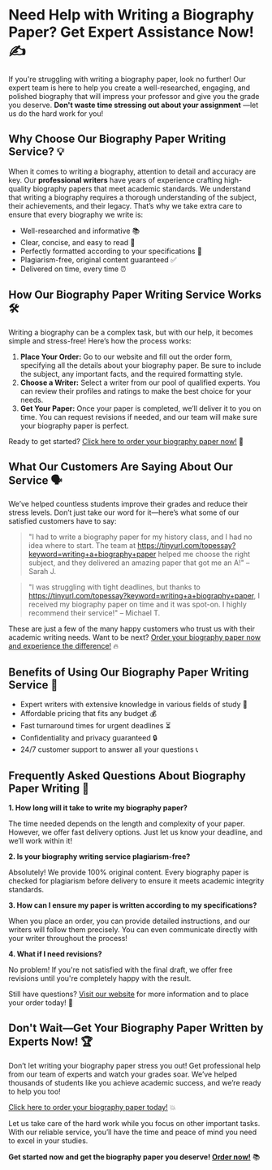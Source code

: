 # Need Help with Writing a Biography Paper? Get Expert Assistance Now! ✍️

If you're struggling with writing a biography paper, look no further! Our expert team is here to help you create a well-researched, engaging, and polished biography that will impress your professor and give you the grade you deserve. **Don't waste time stressing out about your assignment** —let us do the hard work for you!

## Why Choose Our Biography Paper Writing Service? 💡

When it comes to writing a biography, attention to detail and accuracy are key. Our **professional writers** have years of experience crafting high-quality biography papers that meet academic standards. We understand that writing a biography requires a thorough understanding of the subject, their achievements, and their legacy. That’s why we take extra care to ensure that every biography we write is:

- Well-researched and informative 📚
- Clear, concise, and easy to read 📝
- Perfectly formatted according to your specifications 📑
- Plagiarism-free, original content guaranteed ✅
- Delivered on time, every time ⏰

## How Our Biography Paper Writing Service Works 🛠️

Writing a biography can be a complex task, but with our help, it becomes simple and stress-free! Here’s how the process works:

1. **Place Your Order:** Go to our website and fill out the order form, specifying all the details about your biography paper. Be sure to include the subject, any important facts, and the required formatting style.
2. **Choose a Writer:** Select a writer from our pool of qualified experts. You can review their profiles and ratings to make the best choice for your needs.
3. **Get Your Paper:** Once your paper is completed, we’ll deliver it to you on time. You can request revisions if needed, and our team will make sure your biography paper is perfect.

Ready to get started? [Click here to order your biography paper now!](https://tinyurl.com/topessay?keyword=writing+a+biography+paper) 🎉

## What Our Customers Are Saying About Our Service 🗣️

We’ve helped countless students improve their grades and reduce their stress levels. Don’t just take our word for it—here’s what some of our satisfied customers have to say:

> "I had to write a biography paper for my history class, and I had no idea where to start. The team at https://tinyurl.com/topessay?keyword=writing+a+biography+paper helped me choose the right subject, and they delivered an amazing paper that got me an A!" – Sarah J.

> "I was struggling with tight deadlines, but thanks to https://tinyurl.com/topessay?keyword=writing+a+biography+paper, I received my biography paper on time and it was spot-on. I highly recommend their service!" – Michael T.

These are just a few of the many happy customers who trust us with their academic writing needs. Want to be next? [Order your biography paper now and experience the difference!](https://tinyurl.com/topessay?keyword=writing+a+biography+paper) 🔥

## Benefits of Using Our Biography Paper Writing Service 🎯

- Expert writers with extensive knowledge in various fields of study 🧠
- Affordable pricing that fits any budget 💰
- Fast turnaround times for urgent deadlines ⏳
- Confidentiality and privacy guaranteed 🔒
- 24/7 customer support to answer all your questions 📞

## Frequently Asked Questions About Biography Paper Writing 🤔

**1. How long will it take to write my biography paper?**

The time needed depends on the length and complexity of your paper. However, we offer fast delivery options. Just let us know your deadline, and we’ll work within it!

**2. Is your biography writing service plagiarism-free?**

Absolutely! We provide 100% original content. Every biography paper is checked for plagiarism before delivery to ensure it meets academic integrity standards.

**3. How can I ensure my paper is written according to my specifications?**

When you place an order, you can provide detailed instructions, and our writers will follow them precisely. You can even communicate directly with your writer throughout the process!

**4. What if I need revisions?**

No problem! If you're not satisfied with the final draft, we offer free revisions until you're completely happy with the result.

Still have questions? [Visit our website](https://tinyurl.com/topessay?keyword=writing+a+biography+paper) for more information and to place your order today! 📲

## Don't Wait—Get Your Biography Paper Written by Experts Now! 🏆

Don’t let writing your biography paper stress you out! Get professional help from our team of experts and watch your grades soar. We’ve helped thousands of students like you achieve academic success, and we’re ready to help you too!

[Click here to order your biography paper today!](https://tinyurl.com/topessay?keyword=writing+a+biography+paper) 💥

Let us take care of the hard work while you focus on other important tasks. With our reliable service, you’ll have the time and peace of mind you need to excel in your studies.

**Get started now and get the biography paper you deserve! [Order now!](https://tinyurl.com/topessay?keyword=writing+a+biography+paper)** 📚
